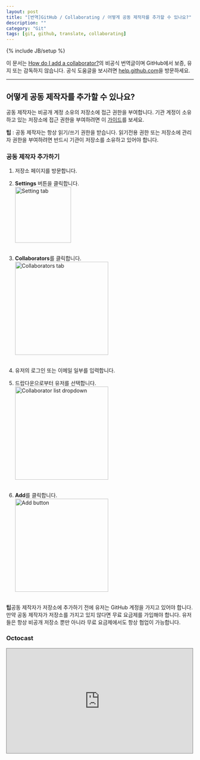 ```yaml
---
layout: post
title: "[번역]GitHub / Collaborating / 어떻게 공동 제작자를 추가할 수 있나요?"
description: ""
category: "Git"
tags: [git, github, translate, collaborating]
---
```

{% include JB/setup %}

이 문서는 [How do I add a collaborator?](https://help.github.com/articles/how-do-i-add-a-collaborator)의 비공식 번역글이며 GitHub에서 보증, 유지 또는 감독하지 않습니다. 공식 도움글을 보시려면 [help.github.com](https://help.github.com)을 방문하세요.

---

## 어떻게 공동 제작자를 추가할 수 있나요?

공동 제작자는 비공개 계정 소유의 저장소에 접근 권한을 부여합니다. 기관 계정이 소유하고 있는 저장소에 접근 권한을 부여하려면 이 [가이드](https://help.github.com/articles/how-do-i-set-up-a-team)를 보세요.

<div class="alert-info"><strong>팁</strong> : 공동 제작자는 항상 읽기/쓰기 권한을 받습니다. 읽기전용 권한 또는 저장소에 관리자 권한을 부여하려면 반드시 기관이 저장소를 소유하고 있어야 합니다.</div>

### 공동 제작자 추가하기

1. 저장소 페이지를 방문합니다.

2. **Settings** 버튼을 클릭합니다.<br/><img src="{{ site.production_url }}/image/2013/repo-actions-settings.png" alt="Setting tab" style="width: 150px;"/><br/><br/>

3. **Collaborators**를 클릭합니다.<br/><img src="{{ site.production_url }}/image/2013/repo-settings-collaborators.png" alt="Collaborators tab" style="width: 250px;"/><br/><br/>

4. 유저의 로그인 또는 이메일 일부를 입력합니다.

5. 드랍다운으로부터 유저를 선택합니다.<br/><img src="{{ site.production_url }}/image/2013/repo-settings-collab-autofill.png" alt="Collaborator list dropdown" style="width: 250px;"/><br/><br/>

6. **Add**를 클릭합니다.<br/><img src="{{ site.production_url }}/image/2013/repo-settings-collab-add.png" alt="Add button" style="width: 250px;"/><br/><br/>

<div class="alert-info"><strong>팁</strong>공동 제작자가 저장소에 추가하기 전에 유저는 GitHub 계정을 가지고 있어야 합니다. 만약 공동 제작자가 저장소를 가지고 있지 않다면 무료 요금제를 가입해야 합니다. 유저들은 항상 비공개 저장소 뿐만 아니라 무료 요금제에서도 항상 협업이 가능합니다.</div>

### Octocast

<iframe src="https://player.vimeo.com/video/45021718" width="500" height="281" style="border: 1px solid grey;" webkitallowfullscreen="" mozallowfullscreen="" allowfullscreen=""></iframe>